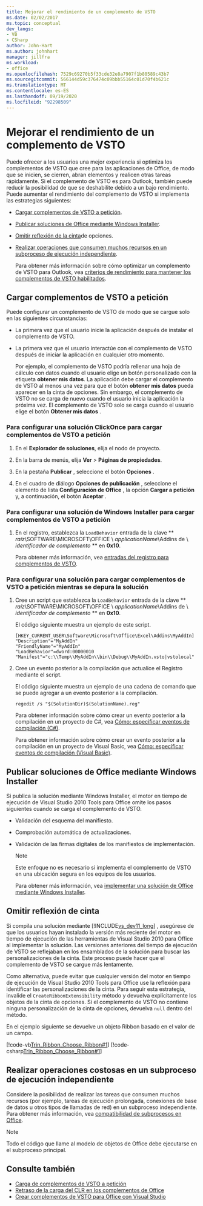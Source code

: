```yaml
---
title: Mejorar el rendimiento de un complemento de VSTO
ms.date: 02/02/2017
ms.topic: conceptual
dev_langs:
- VB
- CSharp
author: John-Hart
ms.author: johnhart
manager: jillfra
ms.workload:
- office
ms.openlocfilehash: 7529c69270b5f33cde32e8a7907f1b80589c43b7
ms.sourcegitcommit: 566144d59c376474c09bbb55164c01d70f4b621c
ms.translationtype: MT
ms.contentlocale: es-ES
ms.lasthandoff: 09/19/2020
ms.locfileid: "92298509"
---
```

# <a name="improve-the-performance-of-a-vsto-add-in"></a>Mejorar el rendimiento de un complemento de VSTO
  Puede ofrecer a los usuarios una mejor experiencia si optimiza los complementos de VSTO que cree para las aplicaciones de Office, de modo que se inicien, se cierren, abran elementos y realicen otras tareas rápidamente. Si el complemento de VSTO es para Outlook, también puede reducir la posibilidad de que se deshabilite debido a un bajo rendimiento. Puede aumentar el rendimiento del complemento de VSTO si implementa las estrategias siguientes:

- [Cargar complementos de VSTO a petición](#Load).

- [Publicar soluciones de Office mediante Windows Installer](#Publish).

- [Omitir reflexión de la cinta](#Bypass)de opciones.

- [Realizar operaciones que consumen muchos recursos en un subproceso de ejecución independiente](#Perform).

  Para obtener más información sobre cómo optimizar un complemento de VSTO para Outlook, vea [criterios de rendimiento para mantener los complementos de VSTO habilitados](/previous-versions/office/jj228679(v=office.15)#performance-criteria-for-keeping-add-ins-enabled).

## <a name="load-vsto-add-ins-on-demand"></a><a name="Load"></a> Cargar complementos de VSTO a petición
 Puede configurar un complemento de VSTO de modo que se cargue solo en las siguientes circunstancias:

- La primera vez que el usuario inicie la aplicación después de instalar el complemento de VSTO.

- La primera vez que el usuario interactúe con el complemento de VSTO después de iniciar la aplicación en cualquier otro momento.

  Por ejemplo, el complemento de VSTO podría rellenar una hoja de cálculo con datos cuando el usuario elige un botón personalizado con la etiqueta **obtener mis datos**. La aplicación debe cargar el complemento de VSTO al menos una vez para que el botón **obtener mis datos** pueda aparecer en la cinta de opciones. Sin embargo, el complemento de VSTO no se carga de nuevo cuando el usuario inicia la aplicación la próxima vez. El complemento de VSTO solo se carga cuando el usuario elige el botón **Obtener mis datos** .

### <a name="to-configure-a-clickonce-solution-to-load-vsto-add-ins-on-demand"></a>Para configurar una solución ClickOnce para cargar complementos de VSTO a petición

1. En el **Explorador de soluciones**, elija el nodo de proyecto.

2. En la barra de menús, elija **Ver** > **Páginas de propiedades**.

3. En la pestaña **Publicar** , seleccione el botón **Opciones** .

4. En el cuadro de diálogo **Opciones de publicación** , seleccione el elemento de lista **Configuración de Office** , la opción **Cargar a petición** y, a continuación, el botón **Aceptar** .

### <a name="to-configure-a-windows-installer-solution-to-load-vsto-add-ins-on-demand"></a>Para configurar una solución de Windows Installer para cargar complementos de VSTO a petición

1. En el registro, establezca la `LoadBehavior` entrada de la clave ** _raíz_\SOFTWARE\MICROSOFT\OFFICE \\ _applicationName_\Addins de \\ _identificador de complemento_ ** en **0x10**.

     Para obtener más información, vea [entradas del registro para complementos de VSTO](../vsto/registry-entries-for-vsto-add-ins.md).

### <a name="to-configure-a-solution-to-load-vsto-add-ins-on-demand-while-you-debug-the-solution"></a>Para configurar una solución para cargar complementos de VSTO a petición mientras se depura la solución

1. Cree un script que establezca la `LoadBehavior` entrada de la clave ** _raíz_\SOFTWARE\MICROSOFT\OFFICE \\ _applicationName_\Addins de \\ _identificador de complemento_ ** en **0x10**.

     El código siguiente muestra un ejemplo de este script.

    ```cmd/sh
    [HKEY_CURRENT_USER\Software\Microsoft\Office\Excel\Addins\MyAddIn]
    "Description"="MyAddIn"
    "FriendlyName"="MyAddIn"
    "LoadBehavior"=dword:00000010
    "Manifest"="c:\\Temp\\MyAddIn\\bin\\Debug\\MyAddIn.vsto|vstolocal"

    ```

2. Cree un evento posterior a la compilación que actualice el Registro mediante el script.

     El código siguiente muestra un ejemplo de una cadena de comando que se puede agregar a un evento posterior a la compilación.

    ```cmd/sh
    regedit /s "$(SolutionDir)$(SolutionName).reg"

    ```

     Para obtener información sobre cómo crear un evento posterior a la compilación en un proyecto de C#, vea [Cómo: especificar eventos de compilación &#40;C&#35;&#41;](../ide/how-to-specify-build-events-csharp.md).

     Para obtener información sobre cómo crear un evento posterior a la compilación en un proyecto de Visual Basic, vea [Cómo: especificar eventos de compilación &#40;Visual Basic&#41;](../ide/how-to-specify-build-events-visual-basic.md).

## <a name="publish-office-solutions-by-using-windows-installer"></a><a name="Publish"></a> Publicar soluciones de Office mediante Windows Installer
 Si publica la solución mediante Windows Installer, el motor en tiempo de ejecución de Visual Studio 2010 Tools para Office omite los pasos siguientes cuando se carga el complemento de VSTO.

- Validación del esquema del manifiesto.

- Comprobación automática de actualizaciones.

- Validación de las firmas digitales de los manifiestos de implementación.

  > [!NOTE]
  > Este enfoque no es necesario si implementa el complemento de VSTO en una ubicación segura en los equipos de los usuarios.

  Para obtener más información, vea [implementar una solución de Office mediante Windows Installer](../vsto/deploying-a-vsto-solution-by-using-windows-installer.md).

## <a name="bypass-ribbon-reflection"></a><a name="Bypass"></a> Omitir reflexión de cinta
 Si compila una solución mediante [!INCLUDE[vs_dev11_long](../sharepoint/includes/vs-dev11-long-md.md)] , asegúrese de que los usuarios hayan instalado la versión más reciente del motor en tiempo de ejecución de las herramientas de Visual Studio 2010 para Office al implementar la solución. Las versiones anteriores del tiempo de ejecución de VSTO se reflejaban en los ensamblados de la solución para buscar las personalizaciones de la cinta. Este proceso puede hacer que el complemento de VSTO se cargue más lentamente.

 Como alternativa, puede evitar que cualquier versión del motor en tiempo de ejecución de Visual Studio 2010 Tools para Office use la reflexión para identificar las personalizaciones de la cinta. Para seguir esta estrategia, invalide el `CreateRibbonExtensibility` método y devuelva explícitamente los objetos de la cinta de opciones. Si el complemento de VSTO no contiene ninguna personalización de la cinta de opciones, devuelva `null` dentro del método.

 En el ejemplo siguiente se devuelve un objeto Ribbon basado en el valor de un campo.

 [!code-vb[Trin_Ribbon_Choose_Ribbon#1](../vsto/codesnippet/VisualBasic/trin_ribbon_choose_ribbon_4/ThisWorkbook.vb#1)]
 [!code-csharp[Trin_Ribbon_Choose_Ribbon#1](../vsto/codesnippet/CSharp/trin_ribbon_choose_ribbon_4/ThisWorkbook.cs#1)]

## <a name="perform-expensive-operations-in-a-separate-execution-thread"></a><a name="Perform"></a> Realizar operaciones costosas en un subproceso de ejecución independiente
 Considere la posibilidad de realizar las tareas que consumen muchos recursos (por ejemplo, tareas de ejecución prolongada, conexiones de base de datos u otros tipos de llamadas de red) en un subproceso independiente. Para obtener más información, vea [compatibilidad de subprocesos en Office](../vsto/threading-support-in-office.md).

> [!NOTE]
> Todo el código que llame al modelo de objetos de Office debe ejecutarse en el subproceso principal.

## <a name="see-also"></a>Consulte también

- [Carga de complementos de VSTO a petición](/archive/blogs/andreww/demand-loading-vsto-add-ins)
- [Retraso de la carga del CLR en los complementos de Office](/archive/blogs/andreww/delay-loading-the-clr-in-office-add-ins)
- [Crear complementos de VSTO para Office con Visual Studio](create-vsto-add-ins-for-office-by-using-visual-studio.md)